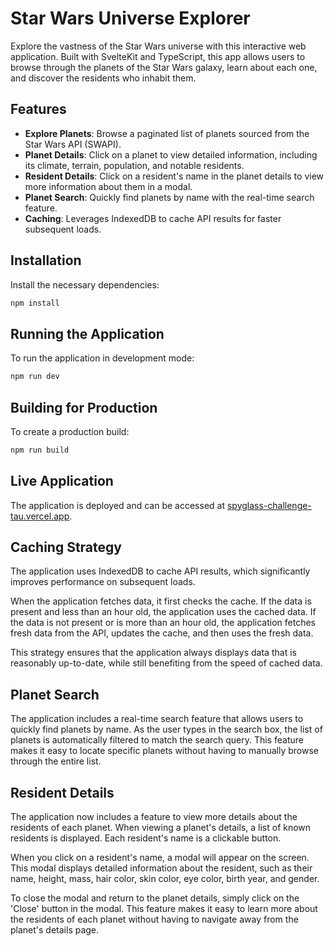 # Star Wars Universe Explorer

Explore the vastness of the Star Wars universe with this interactive web application. Built with SvelteKit and TypeScript, this app allows users to browse through the planets of the Star Wars galaxy, learn about each one, and discover the residents who inhabit them.

## Features

- **Explore Planets**: Browse a paginated list of planets sourced from the Star Wars API (SWAPI).
- **Planet Details**: Click on a planet to view detailed information, including its climate, terrain, population, and notable residents.
- **Resident Details**: Click on a resident's name in the planet details to view more information about them in a modal.
- **Planet Search**: Quickly find planets by name with the real-time search feature.
- **Caching**: Leverages IndexedDB to cache API results for faster subsequent loads.

## Installation

Install the necessary dependencies:

```bash
npm install
```

## Running the Application

To run the application in development mode:

```bash
npm run dev
```

## Building for Production

To create a production build:

```bash
npm run build
```

## Live Application

The application is deployed and can be accessed at [spyglass-challenge-tau.vercel.app](https://spyglass-challenge-tau.vercel.app/).

## Caching Strategy

The application uses IndexedDB to cache API results, which significantly improves performance on subsequent loads.

When the application fetches data, it first checks the cache. If the data is present and less than an hour old, the application uses the cached data. If the data is not present or is more than an hour old, the application fetches fresh data from the API, updates the cache, and then uses the fresh data.

This strategy ensures that the application always displays data that is reasonably up-to-date, while still benefiting from the speed of cached data.

## Planet Search

The application includes a real-time search feature that allows users to quickly find planets by name. As the user types in the search box, the list of planets is automatically filtered to match the search query. This feature makes it easy to locate specific planets without having to manually browse through the entire list.

## Resident Details

The application now includes a feature to view more details about the residents of each planet. When viewing a planet's details, a list of known residents is displayed. Each resident's name is a clickable button.

When you click on a resident's name, a modal will appear on the screen. This modal displays detailed information about the resident, such as their name, height, mass, hair color, skin color, eye color, birth year, and gender.

To close the modal and return to the planet details, simply click on the 'Close' button in the modal. This feature makes it easy to learn more about the residents of each planet without having to navigate away from the planet's details page.
